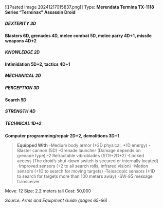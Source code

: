 ![[Pasted image 20241217015837.png]]
Type: **Merendata Termina TX-1118 Series “Terminax” Assassin Droid**
##### DEXTERITY 3D
**Blasters 6D, grenades 4D, melee combat 5D, melee parry 4D+1, missile weapons 4D+2**
##### KNOWLEDGE 2D
**Intimidation 5D+2, tactics 4D+1**
##### MECHANICAL 2D
##### PERCEPTION 3D
**Search 5D**
##### STRENGTH 4D
##### TECHNICAL 1D+2
**Computer programming/repair 2D+2, demolitions 3D+1**

> **Equipped With**
> -Medium body armor (+2D physical, +1D energy)
> -Blaster cannon (5D)
> -Grenade launcher (Damage depends on grenade type)
> -2 Retractable vibroblades (STR+2D+2)
> -Locked access (The droid’s shut-down switch is secured or internally located)
> -Improved sensors (+2 to all search rolls, infrared vision)
> -Motion sensors (+1D to search for moving targets)
> -Telescopic sensors (+1D to search for targets more than 100 meters away)
> -SW-95 message transceiver


Move: 12
Size: 2.2 meters tall
Cost: 50,000

*Source: Arms and Equipment Guide (pages 65-66)*